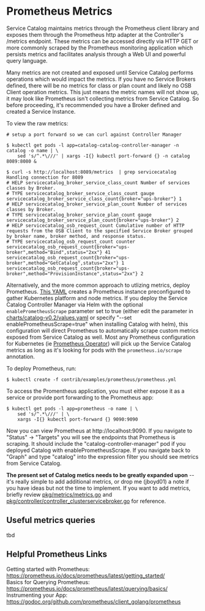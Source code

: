 # Prometheus Metrics

Service Catalog maintains metrics through the Prometheus client library and
exposes them through the Prometheus http adapter at the Controller's /metrics
endpoint. These metrics can be accessed directly via HTTP GET or more commonly
scraped by the Prometheus monitoring application which persists metrics and
facilitates analysis through a Web UI and powerful query language.

Many metrics are not created and exposed until Service Catalog performs
operations which would impact the metrics.  If you have no Service Brokers
defined, there will be no metrics for class or plan count and likely no OSB
Client operation metrics.  This just means the metric names will not show up, it
may look like Prometheus isn't collecting metrics from Service Catalog.  So
before proceeding, it's recommended you have a Broker defined and created a
Service Instance.

To view the raw metrics:

```
# setup a port forward so we can curl against Controller Manager

$ kubectl get pods -l app=catalog-catalog-controller-manager -n catalog -o name | \
    sed 's/^.*\///' | xargs -I{} kubectl port-forward {} -n catalog 8089:8080 &

$ curl -s http://localhost:8089/metrics  | grep servicecatalog
Handling connection for 8089
# HELP servicecatalog_broker_service_class_count Number of services classes by Broker.
# TYPE servicecatalog_broker_service_class_count gauge
servicecatalog_broker_service_class_count{broker="ups-broker"} 1
# HELP servicecatalog_broker_service_plan_count Number of services classes by Broker.
# TYPE servicecatalog_broker_service_plan_count gauge
servicecatalog_broker_service_plan_count{broker="ups-broker"} 2
# HELP servicecatalog_osb_request_count Cumulative number of HTTP requests from the OSB Client to the specified Service Broker grouped by broker name, broker method, and response status.
# TYPE servicecatalog_osb_request_count counter
servicecatalog_osb_request_count{broker="ups-broker",method="Bind",status="2xx"} 41
servicecatalog_osb_request_count{broker="ups-broker",method="GetCatalog",status="2xx"} 1
servicecatalog_osb_request_count{broker="ups-broker",method="ProvisionInstance",status="2xx"} 2
```

Alternatively, and the more common approach to utlizing metrics, deploy
Prometheus.  [This YAML](prometheus.yml) creates a Prometheus instance
preconfigured to gather Kubernetes platform and node metrics.  If you deploy the
Service Catalog Controller Manager via Helm with the optional
`enablePrometheusScrape` parameter set to true (either edit the parameter in
[charts/catalog-v0.2/values.yaml](../../../charts/catalog-v0.2/values.yaml) or specify
"--set enablePrometheusScrape=true" when installing Catalog with helm), this configuration will direct Prometheus
to automatically scrape custom metrics exposed from Service Catalog as well.
Most any Prometheus configuration for Kubernetes (ie [Prometheus
Operator](https://github.com/coreos/prometheus-operator)) will pick up the
Service Catalog metrics as long as it's looking for pods with the
`prometheus.io/scrape` annotation.

To deploy Prometheus, run:

```
$ kubectl create -f contrib/examples/prometheus/prometheus.yml
```

To access the Promentheus application, you must either expose it as a service or
provide port forwarding to the Prometheus app:

```
$ kubectl get pods -l app=prometheus -o name | \
	sed 's/^.*\///' | \
	xargs -I{} kubectl port-forward {} 9090:9090
```

Now you can view Prometheus at http://localhost:9090.  If you navigate to
"Status" -> "Targets" you will see the endpoints that Prometheus is scraping.
It should include the "catalog-controller-manager" pod if you deployed Catalog
with enablePrometheusScrape.  If you navigate back to "Graph" and type "catalog"
into the expression filter you should see metrics from Service Catalog.

**The present set of Catalog metics needs to be greatly expanded upon** -- it's
really simple to add additional metrics, or drop me (jboyd01) a note if you have
ideas but not the time to implement.  If you want to add metrics, briefly review
[pkg/metrics/metrics.go](../../../pkg/metrics/metrics.go) and
[pkg/controller/controller_clusterservicebroker.go](../../../pkg/controller/controller_clusterservicebroker.go)
for reference.

## Useful metrics queries

tbd

## Helpful Prometheus Links

Getting started with Prometheus: https://prometheus.io/docs/prometheus/latest/getting_started/  
Basics for Querying Prometheus: https://prometheus.io/docs/prometheus/latest/querying/basics/  
Instrumenting your App: https://godoc.org/github.com/prometheus/client_golang/prometheus   
